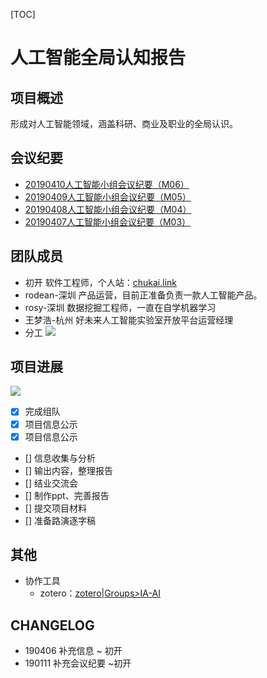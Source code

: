 [TOC]
# 人工智能全局认知报告
## 项目概述
形成对人工智能领域，涵盖科研、商业及职业的全局认识。
## 会议纪要  
-  [20190410人工智能小组会议纪要（M06）](meetingMinutes/20190410-meeting-6.md)
-  [20190409人工智能小组会议纪要（M05）](meetingMinutes/20190409-meeting-5.md)
- [20190408人工智能小组会议纪要（M04）](meetingMinutes/20190408-meeting-4.md)
- [20190407人工智能小组会议纪要（M03）](meetingMinutes//20190407-meeting-3.md)  
## 团队成员
- 初开
软件工程师，个人站：[chukai.link](http://chukai.link)
- rodean-深圳
产品运营，目前正准备负责一款人工智能产品。
- rosy-深圳
数据挖掘工程师，一直在自学机器学习
- 王梦浩-杭州
好未来人工智能实验室开放平台运营经理
- 分工
![](http://img.chukai.pro/bitcron/2019-04-07-135428.jpg)
## 项目进展
![](http://img.chukai.pro/bitcron/2019-04-07-135500.jpg)
- [x] 完成组队
- [x] 项目信息公示
- [x] 项目信息公示
- [] 信息收集与分析
- [] 输出内容，整理报告
- [] 结业交流会
- [] 制作ppt、完善报告
- [] 提交项目材料
- [] 准备路演逐字稿



## 其他
- 协作工具
    - zotero：[zotero|Groups>IA-AI](https://www.zotero.org/groups/2307357/ia-ai)

## CHANGELOG
- 190406 补充信息 ~ 初开
- 190111  补充会议纪要 ~初开



